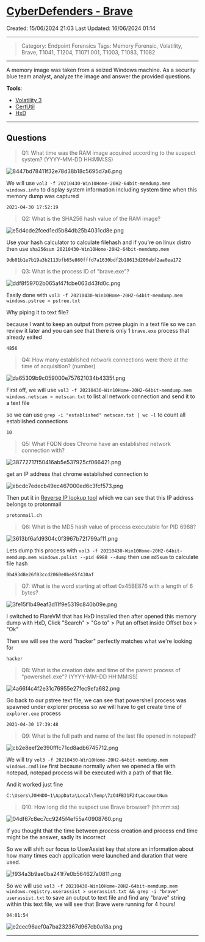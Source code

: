 # [CyberDefenders - Brave](https://cyberdefenders.org/blueteam-ctf-challenges/brave/)
Created: 15/06/2024 21:03
Last Updated: 16/06/2024 01:14
* * *
>Category: Endpoint Forensics
>Tags: Memory Forensic, Volatility, Brave, T1041, T1204, T1071.001, T1003, T1083, T1082
* * *
A memory image was taken from a seized Windows machine. As a security blue team analyst, analyze the image and answer the provided questions.

**Tools**:
- [Volatility 3](https://github.com/volatilityfoundation/volatility3)
- [CertUtil](https://docs.microsoft.com/en-us/windows-server/administration/windows-commands/certutil)
- [HxD](https://mh-nexus.de/en/hxd/)
* * *
## Questions
> Q1: What time was the RAM image acquired according to the suspect system? (YYYY-MM-DD HH:MM:SS)

![8447bd78411f32e78d38b18c5695d7a6.png](/_resources/8447bd78411f32e78d38b18c5695d7a6.png)

We will use `vol3 -f 20210430-Win10Home-20H2-64bit-memdump.mem windows.info` to display system information including system time when this memory dump was captured

```
2021-04-30 17:52:19
```

> Q2: What is the SHA256 hash value of the RAM image?

![e5d4cde2fced1ed5b84db25b4031cd8e.png](/_resources/e5d4cde2fced1ed5b84db25b4031cd8e.png)

Use your hash calculator to calculate filehash and if you're on linux distro then use `sha256sum 20210430-Win10Home-20H2-64bit-memdump.mem`

```
9db01b1e7b19a3b2113bfb65e860fffd7a1630bdf2b18613d206ebf2aa0ea172
```

> Q3: What is the process ID of "brave.exe"?

![ddf8f59702b065af47fcbe063d43fd0c.png](/_resources/ddf8f59702b065af47fcbe063d43fd0c.png)

Easily done with `vol3 -f 20210430-Win10Home-20H2-64bit-memdump.mem windows.pstree > pstree.txt`

Why piping it to text file? 

because I want to keep an output from pstree plugin in a text file so we can review it later and you can see that there is only 1 `brave.exe` process that already exited

```
4856
```

> Q4: How many established network connections were there at the time of acquisition? (number)

![da65309b9c059000e757621034b4335f.png](/_resources/da65309b9c059000e757621034b4335f.png)

First off, we will use `vol3 -f 20210430-Win10Home-20H2-64bit-memdump.mem windows.netscan > netscan.txt` to list all network connection and send it to a text file

so we can use `grep -i "established" netscan.txt | wc -l` to count all established connections

```
10
```

> Q5: What FQDN does Chrome have an established network connection with?

![38772717f50416ab5e537925cf066421.png](/_resources/38772717f50416ab5e537925cf066421.png)

get an IP address that chrome established connection to

![ebcdc7edecb49ec467000ed6c3fcf573.png](/_resources/ebcdc7edecb49ec467000ed6c3fcf573.png)

Then put it in [Reverse IP lookup tool](https://mxtoolbox.com/SuperTool.aspx?action=ptr%3a185.70.41.130&run=toolpage) which we can see that this IP address belongs to protonmail

```
protonmail.ch
```

> Q6: What is the MD5 hash value of process executable for PID 6988?

![3613bf6afd9304c0f3967b72f799af11.png](/_resources/3613bf6afd9304c0f3967b72f799af11.png)

Lets dump this process with `vol3 -f 20210430-Win10Home-20H2-64bit-memdump.mem windows.pslist --pid 6988 --dump` then use `md5sum` to calculate file hash

```
0b493d8e26f03ccd2060e0be85f430af
```

> Q7: What is the word starting at offset 0x45BE876 with a length of 6 bytes?

![3fe15f1b49eaf3d11f9e5319c840b09e.png](/_resources/3fe15f1b49eaf3d11f9e5319c840b09e.png)

I switched to FlareVM that has HxD installed then after opened this memory dump with HxD, Click "Search" > "Go to" > Put an offset inside Offset box > "Ok"

Then we will see the word "hacker" perfectly matches what we're looking for

```
hacker
```

> Q8: What is the creation date and time of the parent process of "powershell.exe"? (YYYY-MM-DD HH:MM:SS)

![4a66f4c4f2e31c76955e27fec9efa682.png](/_resources/4a66f4c4f2e31c76955e27fec9efa682.png)

Go back to our pstree text file, we can see that powershell process was spawned under explorer process so we will have to get create time of `explorer.exe` process 

```
2021-04-30 17:39:48
```

> Q9: What is the full path and name of the last file opened in notepad?

![cb2e8eef2e390fffc71cd8adb6745712.png](/_resources/cb2e8eef2e390fffc71cd8adb6745712.png)

We will try `vol3 -f 20210430-Win10Home-20H2-64bit-memdump.mem windows.cmdline` first because normally when we opened a file with notepad, notepad process will be executed with a path of that file.

And it worked just fine

```
C:\Users\JOHNDO~1\AppData\Local\Temp\7zO4FB31F24\accountNum
```

> Q10: How long did the suspect use Brave browser? (hh:mm:ss)

![04df67c8ec7cc9245f4ef55a40908760.png](/_resources/04df67c8ec7cc9245f4ef55a40908760.png)

If you thought that the time between process creation and process end time might be the answer, sadly its incorrect

So we will shift our focus to UserAssist key that store an information about how many times each application were launched and duration that were used.


![f934a3b9ae0ba241f7e0b564627a0811.png](/_resources/f934a3b9ae0ba241f7e0b564627a0811.png)

So we will use `vol3 -f 20210430-Win10Home-20H2-64bit-memdump.mem windows.registry.userassist > userassist.txt && grep -i "brave" userassist.txt` to save an output to text file and find any "brave" string within this text file, we will see that Brave were running for 4 hours!

```
04:01:54
```

![e2cec96aef0a7ba232367d967cb0a18a.png](/_resources/e2cec96aef0a7ba232367d967cb0a18a.png)
* * *
